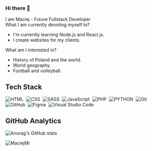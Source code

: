 ### Hi there 👋
I am Maciej - Future Fullstack Developer <br>
What I am currently devoting myself to?
<ul>
  <li>
    I'm currently learning Node.js and React.js.
  </li>
  <li>
I create websites for my clients.
  </li>
</ul>
What am I interested in?
<ul>
  <li>History of Poland and the world.</li>
  <li>World geography.</li>
  <li>Football and volleyball.</li>
</ul>

## Tech Stack
![HTML](https://img.shields.io/badge/HTML5-E34F26.svg?style=for-the-badge&logo=HTML5&logoColor=white)&nbsp;
![CSS](https://img.shields.io/badge/CSS3-1572B6.svg?style=for-the-badge&logo=CSS3&logoColor=white)&nbsp;
![SASS](https://img.shields.io/badge/Sass-CC6699.svg?style=for-the-badge&logo=Sass&logoColor=white)&nbsp;
![JavaScript](https://img.shields.io/badge/JavaScript-F7DF1E.svg?style=for-the-badge&logo=JavaScript&logoColor=black)&nbsp;
![PHP](https://img.shields.io/badge/PHP-19263A.svg?style=for-the-badge&logo=PHP&logoColor=white)&nbsp;
![PYTHON](https://img.shields.io/badge/Python-royalblue.svg?style=for-the-badge&logo=Python&logoColor=white)&nbsp;
![Git](https://img.shields.io/badge/Git-F05032.svg?style=for-the-badge&logo=Git&logoColor=white)&nbsp;
![GitHub](https://img.shields.io/badge/GitHub-181717.svg?style=for-the-badge&logo=GitHub&logoColor=white)&nbsp;
![Figma](https://img.shields.io/badge/Figma-B803FF.svg?style=for-the-badge&logo=Figma&logoColor=white)&nbsp;
![Visual Studio Code](https://img.shields.io/badge/Visual%20Studio%20Code-007ACC.svg?style=for-the-badge&logo=Visual-Studio-Code&logoColor=white)&nbsp;

## GitHub Analytics

![Anurag's GitHub stats](https://github-readme-stats.vercel.app/api?username=MaciejMi&show_icons=true&theme=dark)

<p align="left">
<img src="https://komarev.com/ghpvc/?username=MaciejMi&label=Profile%20views&color=0e75b6&style=flat" alt="MaciejMi"
</p>

